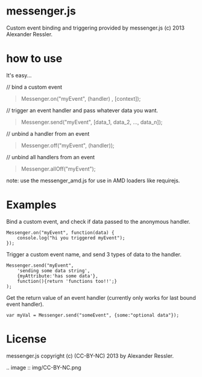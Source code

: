 messenger.js
============

Custom event binding and triggering provided by messenger.js (c) 2013 Alexander Ressler.



how to use
==========

It's easy...

// bind a custom event 

> Messenger.on("myEvent", (handler) , [context]);

// trigger an event handler and pass whatever data you want.

> Messenger.send("myEvent", [data\_1, data\_2, ..., data\_n]); 

// unbind a handler from an event 

> Messenger.off("myEvent", (handler));

// unbind all handlers from an event

> Messenger.allOff("myEvent");


note: use the messenger\_amd.js for use in AMD loaders like requirejs. 


Examples
========

Bind a custom event, and check if data passed to the anonymous handler.

```
Messenger.on("myEvent", function(data) {          
    console.log("hi you triggered myEvent");       
});
```                                               

Trigger a custom event name, and send 3 types of data to the handler.

```
Messenger.send("myEvent",                          
    'sending some data string',                   
    {myAttribute:'has some data'},                
    function(){return 'functions too!!';}         
);                                                 
```

Get the return value of an event handler (currently only works for last bound event handler).

```
var myVal = Messenger.send("someEvent", {some:"optional data"});
```

License
=======

messenger.js copyright (c) (CC-BY-NC) 2013 by Alexander Ressler.

.. image :: img/CC-BY-NC.png
